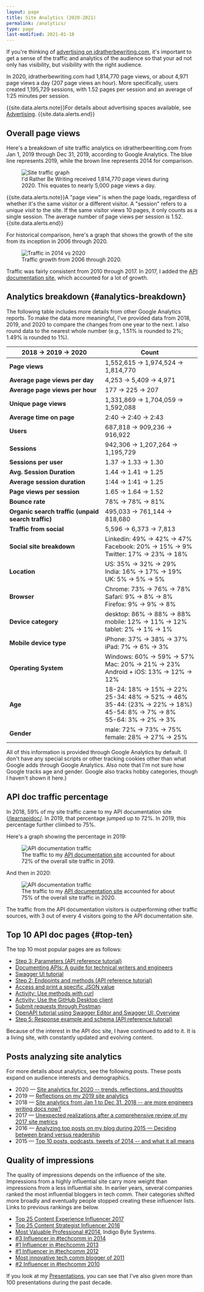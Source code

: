 ```yaml
---
layout: page
title: Site Analytics (2020-2021)
permalink: /analytics/
type: page
last-modified: 2021-01-18
---
```


If you're thinking of [advertising on idratherbewriting.com](/advertising/), it's important to get a sense of the traffic and analytics of the audience so that your ad not only has visibility, but visibility with the right audience.

In 2020, idratherbewriting.com had 1,814,770 page views, or about 4,971 page views a day (207 page views an hour). More specifically, users created 1,195,729 sessions, with 1.52 pages per session and an average of 1:25 minutes per session.

{{site.data.alerts.note}}For details about advertising spaces available, see <a href="/advertising">Advertising</a>. {{site.data.alerts.end}}

## Overall page views

Here's a breakdown of site traffic analytics on idratherbewriting.com from Jan 1, 2019 through Dec 31, 2019, according to Google Analytics. The blue line represents 2019, while the brown line represents 2014 for comparison.

<figure><img src="https://s3.us-west-1.wasabisys.com/idbwmedia.com/images/2020overallanalyticsgraph.png" alt="Site traffic graph" /> <figcaption>I'd Rather Be Writing received 1,814,770 page views during 2020. This equates to nearly 5,000 page views a day.</figcaption></figure>

{{site.data.alerts.note}}A "page view" is when the page loads, regardless of whether it's the same visitor or a different visitor. A "session" refers to a <i>unique visit</i> to the site. If the same visitor views 10 pages, it only counts as a single session. The average number of page views per session is 1.52.{{site.data.alerts.end}}

For historical comparison, here's a graph that shows the growth of the site from its inception in 2006 through 2020.

<figure><img src="https://s3.us-west-1.wasabisys.com/idbwmedia.com/images/historicalgrowthblog2006-2020.png" alt="Traffic in 2014 vs 2020" /><figcaption>Traffic growth from 2006 through 2020.</figcaption></figure>

Traffic was fairly consistent from 2010 through 2017. In 2017, I added the [API documentation site](/learnapidoc/), which accounted for a lot of growth.

## Analytics breakdown {#analytics-breakdown}

The following table includes more details from other Google Analytics reports. To make the data more meaningful, I've provided data from 2018, 2019, and 2020 to compare the changes from one year to the next. I also round data to the nearest whole number (e.g., 1.51% is rounded to 2%; 1.49% is rounded to 1%).

<table style="width: 100%">
<colgroup>
  <col width="50%" />
  <col width="50%" />
</colgroup>
  <thead>
  <tr>
    <th>2018 -> 2019 -> 2020</th>
    <th>Count</th>
  </tr>
  </thead>
  <tbody>
  <tr>
    <td markdown="span"><b>Page views</b></td>
    <td markdown="span">1,552,615 -> 1,974,524 -> 1,814,770</td>
  </tr>
  <tr>
    <td markdown="span"><b>Average page views per day</b></td>
    <td markdown="span">4,253 -> 5,409 -> 4,971</td>
  </tr>
  <tr>
    <td markdown="span"><b>Average page views per hour</b></td>
    <td markdown="span">177 -> 225 -> 207</td>
  </tr>
  <tr>
    <td markdown="span"><b>Unique page views</b></td>
    <td markdown="span">1,331,869 -> 1,704,059 -> 1,592,088</td>
  </tr>
  <tr>
    <td markdown="span"><b>Average time on page</b></td>
    <td markdown="span">2:40 -> 2:40 -> 2:43</td>
  </tr>
  <tr>
    <td markdown="span"><b>Users</b></td>
    <td markdown="span">687,818 -> 909,236 -> 916,922</td>
  </tr>
  <tr>
    <td markdown="span"><b>Sessions</b></td>
    <td markdown="span">942,306 -> 1,207,264 -> 1,195,729</td>
  </tr>
  <tr>
    <td markdown="span"><b>Sessions per user</b></td>
    <td markdown="span">1.37 -> 1.33 -> 1.30 </td>
  </tr>
  <tr>
    <td markdown="span"><b>Avg. Session Duration</b></td>
    <td markdown="span">1.44 -> 1.41 -> 1.25 </td>
  </tr>
  <tr>
    <td markdown="span"><b>Average session duration</b></td>
    <td markdown="span">1:44 -> 1:41 -> 1.25</td>
  </tr>
  <tr>
    <td markdown="span"><b>Page views per session</b></td>
    <td markdown="span">1.65 -> 1.64 -> 1.52</td>
  </tr>
  <tr>
    <td markdown="span"><b>Bounce rate</b></td>
    <td markdown="span">78% -> 78% -> 81%</td>
  </tr>
  <tr>
    <td markdown="span"><b>Organic search traffic (unpaid search traffic)</b></td>
    <td markdown="span">495,033 -> 761,144 -> 818,680</td>
  </tr>
  <tr>
    <td markdown="span"><b>Traffic from social</b></td>
    <td markdown="span">5,596 -> 6,373 -> 7,813</td>
  </tr>
  <tr>
    <td markdown="span"><b>Social site breakdown</b></td>
    <td markdown="span">Linkedin: 49% -> 42% -> 47%<br/> Facebook: 20% -> 15% -> 9%<br/>Twitter: 17% -> 23% -> 18% </td>
  </tr>
  <tr>
    <td markdown="span"><b>Location</b></td>
    <td markdown="span">US: 35% -> 32% -> 29% <br/>India: 16% -> 17% -> 19%<br/>UK: 5% -> 5% -> 5%</td>
  </tr>
  <tr>
    <td markdown="span"><b>Browser</b></td>
    <td markdown="span">Chrome: 73% -> 76% -> 78%<br/> Safari: 9% -> 8% -> 8%<br/>Firefox: 9% -> 9% -> 8%</td>
  </tr>
  <tr>
    <td markdown="span"><b>Device category</b></td>
    <td markdown="span">desktop: 86% -> 88% -> 88%<br/> mobile: 12% -> 11% -> 12%<br/>tablet: 2% -> 1% -> 1%</td>
  </tr>
  <tr>
    <td markdown="span"><b>Mobile device type</b></td>
    <td markdown="span">iPhone: 37% -> 38% -> 37%<br/>iPad: 7% -> 6% -> 3%
    </td>
  </tr>
  <tr>
    <td markdown="span"><b>Operating System</b></td>
    <td markdown="span">Windows: 60% -> 59% -> 57%<br/>Mac: 20% -> 21% -> 23%<br/>Android + iOS: 13% -> 12% -> 12%</td>
  </tr>
  <tr>
    <td markdown="span"><b>Age</b></td>
    <td markdown="span">18-24: 18% -> 15% -> 22%<br/>25-34: 48% -> 52% -> 46%<br/>35-44: (23% -> 22% -> 18%)<br/>45-54: 8% -> 7% -> 8%<br/>55-64: 3% -> 2% -> 3%</td>
  </tr>
  <tr>
    <td markdown="span"><b>Gender</b></td>
    <td markdown="span">male: 72% -> 73% -> 75%<br/>female: 28% -> 27% -> 25%</td>
  </tr>
  </tbody>
</table>

All of this information is provided through Google Analytics by default. (I don't have any special scripts or other tracking cookies other than what Google adds through Google Analytics. Also note that I'm not sure how Google tracks age and gender. Google also tracks hobby categories, though I haven't shown it here.)

## API doc traffic percentage

In 2018, 59% of my site traffic came to my API documentation site ([/learnapidoc/](/learnapidoc/). In 2019, that percentage jumped up to 72%. In 2019, this percentage further climbed to 75%.

Here's a graph showing the percentage in 2019:

<figure><img src="https://s3.us-west-1.wasabisys.com/idbwmedia.com/images/learnapidoc_traffic3v2.png" alt="API documentation traffic" /> <figcaption>The traffic to my <a href='/learnapidoc/'>API documentation site</a> accounted for about 72% of the overall site traffic in 2019.</figcaption></figure>

And then in 2020:

<figure><img src="https://s3.us-west-1.wasabisys.com/idbwmedia.com/images/2021analyticstrafficeapisource.png" alt="API documentation traffic" /> <figcaption>The traffic to my <a href='/learnapidoc/'>API documentation site</a> accounted for about 75% of the overall site traffic in 2020.</figcaption></figure>

The traffic from the API documentation visitors is outperforming other traffic sources, with 3 out of every 4 visitors going to the API documentation site.

## Top 10 API doc pages {#top-ten}

The top 10 most popular pages are as follows:

* [Step 3: Parameters (API reference tutorial)](/learnapidoc/docapis_doc_parameters.html)
* [Documenting APIs: A guide for technical writers and engineers](/learnapidoc/)
* [Swagger UI tutorial](/learnapidoc/pubapis_swagger.html)
* [Step 2: Endpoints and methods (API reference tutorial)](/learnapidoc/docapis_resource_endpoints.html)
* [Access and print a specific JSON value](/learnapidoc/docapis_access_json_values.html)
* [Activity: Use methods with curl](/learnapidoc/docapis_curl_with_petstore.html)
* [Activity: Use the GitHub Desktop client](/learnapidoc/pubapis_github_desktop_client.html)
* [Submit requests through Postman](/learnapidoc/docapis_postman.html)
* [OpenAPI tutorial using Swagger Editor and Swagger UI: Overview](/learnapidoc/pubapis_openapi_tutorial_overview.html)
* [Step 5: Response example and schema (API reference tutorial)](/learnapidoc/docapis_doc_sample_responses_and_schema.htm.)

Because of the interest in the API doc site, I have continued to add to it. It is a living site, with constantly updated and evolving content.

## Posts analyzing site analytics

For more details about analytics, see the following posts. These posts expand on audience interests and demographics.

* 2020 &mdash; [Site analytics for 2020 -- trends, reflections, and thoughts](/blog/site-analytics-reflections/)
* 2019 &mdash; [Reflections on my 2019 site analytics](/blog/reflections-on-site-analytics-for-2019/)
* 2018 &mdash; [Site analytics from Jan 1 to Dec 31, 2018 -- are more engineers writing docs now?](/2019/01/14/site-analytics-from-2018-59-percent-traffic-going-to-api-doc-site/)
* 2017 &mdash; [Unexpected realizations after a comprehensive review of my 2017 site metrics](/2018/01/11/comprehensive-metrics-for-idratherbewriting-in-2017)
* 2016 &mdash; [Analyzing top posts on my blog during 2015 — Deciding between brand versus readership](/2016/01/01/analyzing-top-posts-trends-on-idratherbewriting-blog/)
* 2015 &mdash; [Top 10 posts, podcasts, tweets of 2014 -- and what it all means](/2015/01/05/top-10-posts-podcasts-tweets-of-2014-and-what-it-all-means/)

## Quality of impressions

The quality of impressions depends on the influence of the site. Impressions from a highly influential site carry more weight than impressions from a less influential site. In earlier years, several companies ranked the most influential bloggers in tech comm. Their categories shifted more broadly and eventually people stopped creating these influencer lists. Links to previous rankings are below.

* [Top 25 Content Experience Influencer 2017](https://mindtouch.com/resources/announcing-2017s-top25-content-experience-influencers-top200-strategists)
* [Top 25 Content Strategist Influencer 2016](https://mindtouch.com/resources/announcing-top-25-content-strategist-influencers-2016)
* [Most Valuable Professional #2014](http://www.drexplain.com/mvp/tom-johnson/), Indigo Byte Systems.
* [#3 Influencer in #techcomm in 2014](http://www.mindtouch.com/blog/2014/04/25/top-50-most-influential-techcomm-experts-lets-connect-at-the-stc-summit-2014-techwhirl-or-writethedocs)
* [#1 Influencer in #techcomm 2013](http://www.mindtouch.com/blog/2013/04/04/2013-influencers-in-techcomm/)
* [#1 Influencer in #techcomm 2012](http://www.mindtouch.com/blog/2012/01/06/techcomm-contentstrategy-400-knowledgebase/ "I'd Rather Be Writing is most influential blog of 2012")
* [Most innovative tech comm blogger of 2011](http://mndt.ch/MI-2011?utm_source=mt-blog&utm_medium=210%C3%9757banner&utm_campaign=07292010techcomm10%C3%9757banner&utm_campaign=07292010techcomm "Most innovative blog of 2011")
* [#2 Influencer in #techcomm 2010](http://www.mindtouch.com/blog/2010/07/29/the-most-influential-technical-communicator-bloggers/ "Second most influential blog, I'd Rather Be Writing")

If you look at my [Presentations](/presentations/), you can see that I've also given more than 100 presentations during the past decade.
